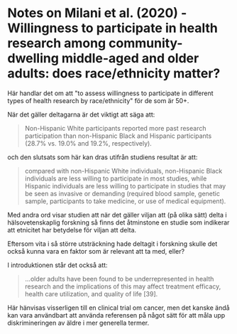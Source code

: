 # Notes on Milani et al. (2020) - Willingness to participate in health research among community-dwelling middle-aged and older adults: does race/ethnicity matter?

Här handlar det om att "to assess willingness to participate in different types of health research by race/ethnicity" för de som är 50+.

När det gäller deltagarna är det viktigt att säga att:

> Non-Hispanic White participants reported more past research participation than non-Hispanic Black and Hispanic participants (28.7% vs. 19.0% and 19.2%, respectively).

och den slutsats som här kan dras utifrån studiens resultat är att:

>compared with non-Hispanic White individuals, non-Hispanic Black individuals are less willing to participate in most studies, while Hispanic individuals are less willing to participate in studies that may be seen as invasive or demanding (required blood sample, genetic sample, participants to take medicine, or use of medical equipment).

Med andra ord visar studien att när det gäller viljan att (på olika sätt) delta i hälsovetenskaplig forskning så finns det åtminstone en studie som indikerar att etnicitet har betydelse för viljan att delta.

Eftersom vita i så större utsträckning hade deltagit i forskning skulle det också kunna vara en faktor som är relevant att ta med, eller?


I introduktionen står det också att:

> ...older adults have been found to be underrepresented in health research and the implications of this may affect treatment efficacy, health care utilization, and quality of life [39].

Här hänvisas visserligen till en clinical trial om cancer, men det kanske ändå kan vara användbart att använda referensen på något sätt för att måla upp diskrimineringen av äldre i mer generella termer.
